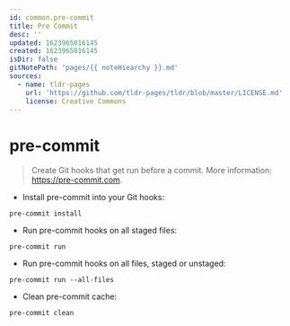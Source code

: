 ```yaml
---
id: common.pre-commit
title: Pre Commit
desc: ''
updated: 1623965016145
created: 1623965016145
isDir: false
gitNotePath: 'pages/{{ noteHiearchy }}.md'
sources:
  - name: tldr-pages
    url: 'https://github.com/tldr-pages/tldr/blob/master/LICENSE.md'
    license: Creative Commons
---
```

# pre-commit

> Create Git hooks that get run before a commit.
> More information: <https://pre-commit.com>.

- Install pre-commit into your Git hooks:

`pre-commit install`

- Run pre-commit hooks on all staged files:

`pre-commit run`

- Run pre-commit hooks on all files, staged or unstaged:

`pre-commit run --all-files`

- Clean pre-commit cache:

`pre-commit clean`

